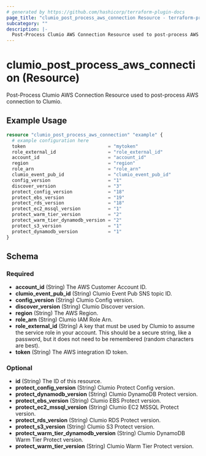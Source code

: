 ```yaml
---
# generated by https://github.com/hashicorp/terraform-plugin-docs
page_title: "clumio_post_process_aws_connection Resource - terraform-provider-clumio-internal"
subcategory: ""
description: |-
  Post-Process Clumio AWS Connection Resource used to post-process AWS connection to Clumio.
---
```


# clumio_post_process_aws_connection (Resource)

Post-Process Clumio AWS Connection Resource used to post-process AWS connection to Clumio.

## Example Usage

```terraform
resource "clumio_post_process_aws_connection" "example" {
  # example configuration here
  token                              = "mytoken"
  role_external_id                   = "role_external_id"
  account_id                         = "account_id"
  region                             = "region"
  role_arn                           = "role_arn"
  clumio_event_pub_id                = "clumio_event_pub_id"
  config_version                     = "1"
  discover_version                   = "3"
  protect_config_version             = "18"
  protect_ebs_version                = "19"
  protect_rds_version                = "18"
  protect_ec2_mssql_version          = "1"
  protect_warm_tier_version          = "2"
  protect_warm_tier_dynamodb_version = "2"
  protect_s3_version                 = "1"
  protect_dynamodb_version           = "1"
}
```

<!-- schema generated by tfplugindocs -->
## Schema

### Required

- **account_id** (String) The AWS Customer Account ID.
- **clumio_event_pub_id** (String) Clumio Event Pub SNS topic ID.
- **config_version** (String) Clumio Config version.
- **discover_version** (String) Clumio Discover version.
- **region** (String) The AWS Region.
- **role_arn** (String) Clumio IAM Role Arn.
- **role_external_id** (String) A key that must be used by Clumio to assume the service role in your account. This should be a secure string, like a password, but it does not need to be remembered (random characters are best).
- **token** (String) The AWS integration ID token.

### Optional

- **id** (String) The ID of this resource.
- **protect_config_version** (String) Clumio Protect Config version.
- **protect_dynamodb_version** (String) Clumio DynamoDB Protect version.
- **protect_ebs_version** (String) Clumio EBS Protect version.
- **protect_ec2_mssql_version** (String) Clumio EC2 MSSQL Protect version.
- **protect_rds_version** (String) Clumio RDS Protect version.
- **protect_s3_version** (String) Clumio S3 Protect version.
- **protect_warm_tier_dynamodb_version** (String) Clumio DynamoDB Warm Tier Protect version.
- **protect_warm_tier_version** (String) Clumio Warm Tier Protect version.


